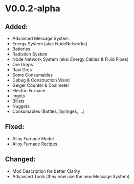 # V0.0.2-alpha
## Added:
* Advanced Message System
* Energy System (aka: NodeNetworks)
* Batteries
* Radiation System
* Node Network System (aka: Energy Cables & Fluid Pipes)
* Ore Drops
* Raw Ores
* Some Consumables
* Debug & Construction Wand
* Geiger Counter & Dosimeter
* Electric Furnace
* Ingots
* Billets
* Nuggets
* Consumables (Bottles, Syringes, ...)
## Fixed:
* Alloy Furnace Model
* Alloy Furnace Recipes
## Changed:
* Mod Description for better Clarity
* Advanced Tools (they now use the new Message System)